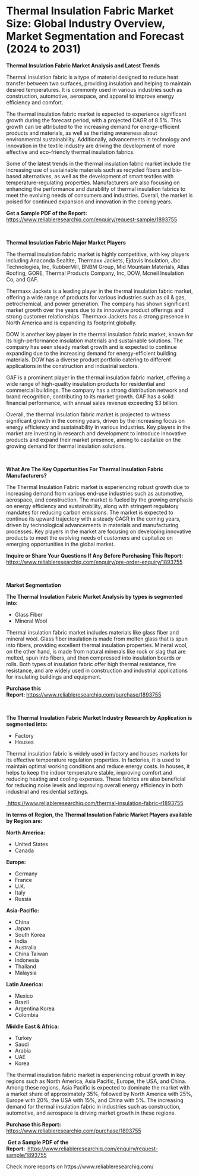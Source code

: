 <p><h1>Thermal Insulation Fabric Market Size: Global Industry Overview, Market Segmentation and Forecast (2024 to 2031)</h1></p><p><strong>Thermal Insulation Fabric Market Analysis and Latest Trends</strong></p>
<p><p>Thermal insulation fabric is a type of material designed to reduce heat transfer between two surfaces, providing insulation and helping to maintain desired temperatures. It is commonly used in various industries such as construction, automotive, aerospace, and apparel to improve energy efficiency and comfort.</p><p>The thermal insulation fabric market is expected to experience significant growth during the forecast period, with a projected CAGR of 8.5%. This growth can be attributed to the increasing demand for energy-efficient products and materials, as well as the rising awareness about environmental sustainability. Additionally, advancements in technology and innovation in the textile industry are driving the development of more effective and eco-friendly thermal insulation fabrics.</p><p>Some of the latest trends in the thermal insulation fabric market include the increasing use of sustainable materials such as recycled fibers and bio-based alternatives, as well as the development of smart textiles with temperature-regulating properties. Manufacturers are also focusing on enhancing the performance and durability of thermal insulation fabrics to meet the evolving needs of consumers and industries. Overall, the market is poised for continued expansion and innovation in the coming years.</p></p>
<p><strong>Get a Sample PDF of the Report:&nbsp;</strong> <a href="https://www.reliableresearchiq.com/enquiry/request-sample/1893755">https://www.reliableresearchiq.com/enquiry/request-sample/1893755</a></p>
<p>&nbsp;</p>
<p><strong>Thermal Insulation Fabric Major Market Players</strong></p>
<p><p>The thermal insulation fabric market is highly competitive, with key players including Anaconda Sealtite, Thermaxx Jackets, Ejdavis Insulation, Jbc Technologies, Inc, RubberMill, BNBM Group, Mid Mountain Materials, Atlas Roofing, GORE, Thermal Products Company, Inc, DOW, Mcneil Insulation Co, and GAF.</p><p>Thermaxx Jackets is a leading player in the thermal insulation fabric market, offering a wide range of products for various industries such as oil & gas, petrochemical, and power generation. The company has shown significant market growth over the years due to its innovative product offerings and strong customer relationships. Thermaxx Jackets has a strong presence in North America and is expanding its footprint globally.</p><p>DOW is another key player in the thermal insulation fabric market, known for its high-performance insulation materials and sustainable solutions. The company has seen steady market growth and is expected to continue expanding due to the increasing demand for energy-efficient building materials. DOW has a diverse product portfolio catering to different applications in the construction and industrial sectors.</p><p>GAF is a prominent player in the thermal insulation fabric market, offering a wide range of high-quality insulation products for residential and commercial buildings. The company has a strong distribution network and brand recognition, contributing to its market growth. GAF has a solid financial performance, with annual sales revenue exceeding $3 billion.</p><p>Overall, the thermal insulation fabric market is projected to witness significant growth in the coming years, driven by the increasing focus on energy efficiency and sustainability in various industries. Key players in the market are investing in research and development to introduce innovative products and expand their market presence, aiming to capitalize on the growing demand for thermal insulation solutions.</p></p>
<p>&nbsp;</p>
<p><strong>What Are The Key Opportunities For Thermal Insulation Fabric Manufacturers?</strong></p>
<p><p>The Thermal Insulation Fabric market is experiencing robust growth due to increasing demand from various end-use industries such as automotive, aerospace, and construction. The market is fueled by the growing emphasis on energy efficiency and sustainability, along with stringent regulatory mandates for reducing carbon emissions. The market is expected to continue its upward trajectory with a steady CAGR in the coming years, driven by technological advancements in materials and manufacturing processes. Key players in the market are focusing on developing innovative products to meet the evolving needs of customers and capitalize on emerging opportunities in the global market.</p></p>
<p><strong>Inquire or Share Your Questions If Any Before Purchasing This Report:</strong> <a href="https://www.reliableresearchiq.com/enquiry/pre-order-enquiry/1893755">https://www.reliableresearchiq.com/enquiry/pre-order-enquiry/1893755</a></p>
<p>&nbsp;</p>
<p><strong>Market Segmentation</strong></p>
<p><strong>The Thermal Insulation Fabric Market Analysis by types is segmented into:</strong></p>
<p><ul><li>Glass Fiber</li><li>Mineral Wool</li></ul></p>
<p><p>Thermal insulation fabric market includes materials like glass fiber and mineral wool. Glass fiber insulation is made from molten glass that is spun into fibers, providing excellent thermal insulation properties. Mineral wool, on the other hand, is made from natural minerals like rock or slag that are melted, spun into fibers, and then compressed into insulation boards or rolls. Both types of insulation fabric offer high thermal resistance, fire resistance, and are widely used in construction and industrial applications for insulating buildings and equipment.</p></p>
<p><strong>Purchase this Report:&nbsp;</strong><a href="https://www.reliableresearchiq.com/purchase/1893755">https://www.reliableresearchiq.com/purchase/1893755</a></p>
<p>&nbsp;</p>
<p><strong>The Thermal Insulation Fabric Market Industry Research by Application is segmented into:</strong></p>
<p><ul><li>Factory</li><li>Houses</li></ul></p>
<p><p>Thermal insulation fabric is widely used in factory and houses markets for its effective temperature regulation properties. In factories, it is used to maintain optimal working conditions and reduce energy costs. In houses, it helps to keep the indoor temperature stable, improving comfort and reducing heating and cooling expenses. These fabrics are also beneficial for reducing noise levels and improving overall energy efficiency in both industrial and residential settings.</p></p>
<p><a href="https://www.reliableresearchiq.com/thermal-insulation-fabric-r1893755">&nbsp;https://www.reliableresearchiq.com/thermal-insulation-fabric-r1893755</a></p>
<p><strong>In terms of Region, the Thermal Insulation Fabric Market Players available by Region are:</strong></p>
<p>
    <p> <strong> North America: </strong>
        <ul>
            <li>United States</li>
            <li>Canada</li>
        </ul>
        </p> 
    <p> <strong> Europe: </strong>
        <ul>
            <li>Germany</li>
            <li>France</li>
            <li>U.K.</li>
            <li>Italy</li>
            <li>Russia</li>
        </ul>
        </p> 
    <p> <strong> Asia-Pacific: </strong>
        <ul>
            <li>China</li>
            <li>Japan</li>
            <li>South Korea</li>
            <li>India</li>
            <li>Australia</li>
            <li>China Taiwan</li>
            <li>Indonesia</li>
            <li>Thailand</li>
            <li>Malaysia</li>
        </ul>
        </p> 
    <p> <strong> Latin America: </strong>
        <ul>
            <li>Mexico</li>
            <li>Brazil</li>
            <li>Argentina Korea</li>
            <li>Colombia</li>
        </ul>
        </p> 
    <p> <strong> Middle East & Africa: </strong>
        <ul>
            <li>Turkey</li>
            <li>Saudi</li>
            <li>Arabia</li>
            <li>UAE</li>
            <li>Korea</li>
        </ul>
    </p>
    </p>
<p><p>The thermal insulation fabric market is experiencing robust growth in key regions such as North America, Asia Pacific, Europe, the USA, and China. Among these regions, Asia Pacific is expected to dominate the market with a market share of approximately 35%, followed by North America with 25%, Europe with 20%, the USA with 15%, and China with 5%. The increasing demand for thermal insulation fabric in industries such as construction, automotive, and aerospace is driving market growth in these regions.</p></p>
<p><strong>Purchase this Report: </strong><a href="https://www.reliableresearchiq.com/purchase/1893755">https://www.reliableresearchiq.com/purchase/1893755</a></p>
<p>&nbsp;<strong>Get a Sample PDF of the Report:&nbsp;&nbsp;</strong><a href="https://www.reliableresearchiq.com/enquiry/request-sample/1893755">https://www.reliableresearchiq.com/enquiry/request-sample/1893755</a></p>
<p><strong></strong></p>
<p>Check more reports on https://www.reliableresearchiq.com/</p>